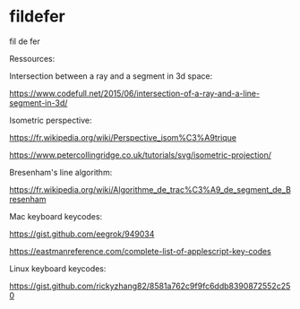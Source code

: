 # fildefer
fil de fer


Ressources:

Intersection between a ray and a segment in 3d space:

https://www.codefull.net/2015/06/intersection-of-a-ray-and-a-line-segment-in-3d/


Isometric perspective:

https://fr.wikipedia.org/wiki/Perspective_isom%C3%A9trique

https://www.petercollingridge.co.uk/tutorials/svg/isometric-projection/


Bresenham's line algorithm:

https://fr.wikipedia.org/wiki/Algorithme_de_trac%C3%A9_de_segment_de_Bresenham


Mac keyboard keycodes:

https://gist.github.com/eegrok/949034

https://eastmanreference.com/complete-list-of-applescript-key-codes

Linux keyboard keycodes:

https://gist.github.com/rickyzhang82/8581a762c9f9fc6ddb8390872552c250
